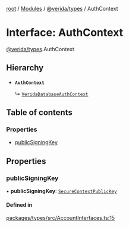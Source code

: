 [root](../README.md) / [Modules](../modules.md) / [@verida/types](../modules/verida_types.md) / AuthContext

# Interface: AuthContext

[@verida/types](../modules/verida_types.md).AuthContext

## Hierarchy

- **`AuthContext`**

  ↳ [`VeridaDatabaseAuthContext`](verida_types.VeridaDatabaseAuthContext.md)

## Table of contents

### Properties

- [publicSigningKey](verida_types.AuthContext.md#publicsigningkey)

## Properties

### publicSigningKey

• **publicSigningKey**: [`SecureContextPublicKey`](verida_types.SecureContextPublicKey.md)

#### Defined in

[packages/types/src/AccountInterfaces.ts:15](https://github.com/verida/verida-js/blob/a690f60/packages/types/src/AccountInterfaces.ts#L15)
